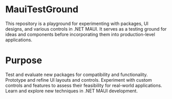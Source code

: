 # MauiTestGround

This repository is a playground for experimenting with packages, UI designs, and various controls in .NET MAUI. It serves as a testing ground for ideas and components before incorporating them into production-level applications.

# Purpose
Test and evaluate new packages for compatibility and functionality.
Prototype and refine UI layouts and controls.
Experiment with custom controls and features to assess their feasibility for real-world applications.
Learn and explore new techniques in .NET MAUI development.
